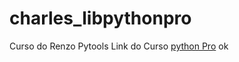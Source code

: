 # charles_libpythonpro
Curso do Renzo Pytools
Link do Curso [python Pro](https://plataforma.dev.pro.br/) ok





